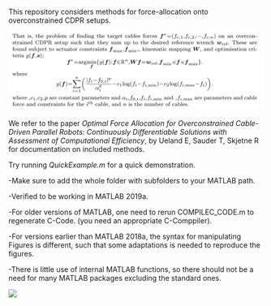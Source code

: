 This repository considers methods for force-allocation onto overconstrained CDPR setups.

  <img src="Gif/LATEXFORMULATION.PNG" width="750" title="hover text">

We refer to the paper *Optimal Force Allocation for Overconstrained Cable-Driven Parallel Robots: Continuously
Differentiable Solutions with Assessment of Computational Efficiency*, by Ueland E, Sauder T, Skjetne R for documentation on included methods. 

Try running *QuickExample.m* for a quick demonstration. 

-Make sure to add the whole folder with subfolders to your MATLAB path.

-Verified to be working in MATLAB 2019a.

-For older versions of MATLAB, one need to rerun COMPILEC_CODE.m to regenerate C-Code. (you need an appropriate C-Comppiler).

-For versions earlier than MATLAB 2018a, the syntax for manipulating Figures is different, such that some adaptations is needed to reproduce the figures.

-There is little use of internal MATLAB functions, so there should not be a need for many MATLAB packages excluding the standard ones.


![](Gif/ExampleTraj.gif)

